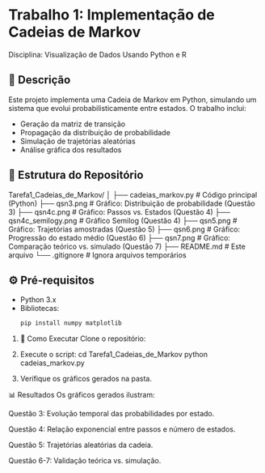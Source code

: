 # Trabalho 1: Implementação de Cadeias de Markov

Disciplina: Visualização de Dados Usando Python e R

## 📌 Descrição
Este projeto implementa uma Cadeia de Markov em Python, simulando um sistema que evolui probabilisticamente entre estados. O trabalho inclui:
- Geração da matriz de transição
- Propagação da distribuição de probabilidade
- Simulação de trajetórias aleatórias
- Análise gráfica dos resultados

## 📂 Estrutura do Repositório

Tarefa1_Cadeias_de_Markov/
│
├── cadeias_markov.py # Código principal (Python)
├── qsn3.png # Gráfico: Distribuição de probabilidade (Questão 3)
├── qsn4c.png # Gráfico: Passos vs. Estados (Questão 4)
├── qsn4c_semilogy.png # Gráfico Semilog (Questão 4)
├── qsn5.png # Gráfico: Trajetórias amostradas (Questão 5)
├── qsn6.png # Gráfico: Progressão do estado médio (Questão 6)
├── qsn7.png # Gráfico: Comparação teórico vs. simulado (Questão 7)
├── README.md # Este arquivo
└── .gitignore # Ignora arquivos temporários


## ⚙️ Pré-requisitos
- Python 3.x
- Bibliotecas:
  ```bash
  pip install numpy matplotlib

1. 🚀 Como Executar
Clone o repositório:

2. Execute o script:
cd Tarefa1_Cadeias_de_Markov
python cadeias_markov.py

3. Verifique os gráficos gerados na pasta.

📊 Resultados
Os gráficos gerados ilustram:

Questão 3: Evolução temporal das probabilidades por estado.

Questão 4: Relação exponencial entre passos e número de estados.

Questão 5: Trajetórias aleatórias da cadeia.

Questão 6-7: Validação teórica vs. simulação.